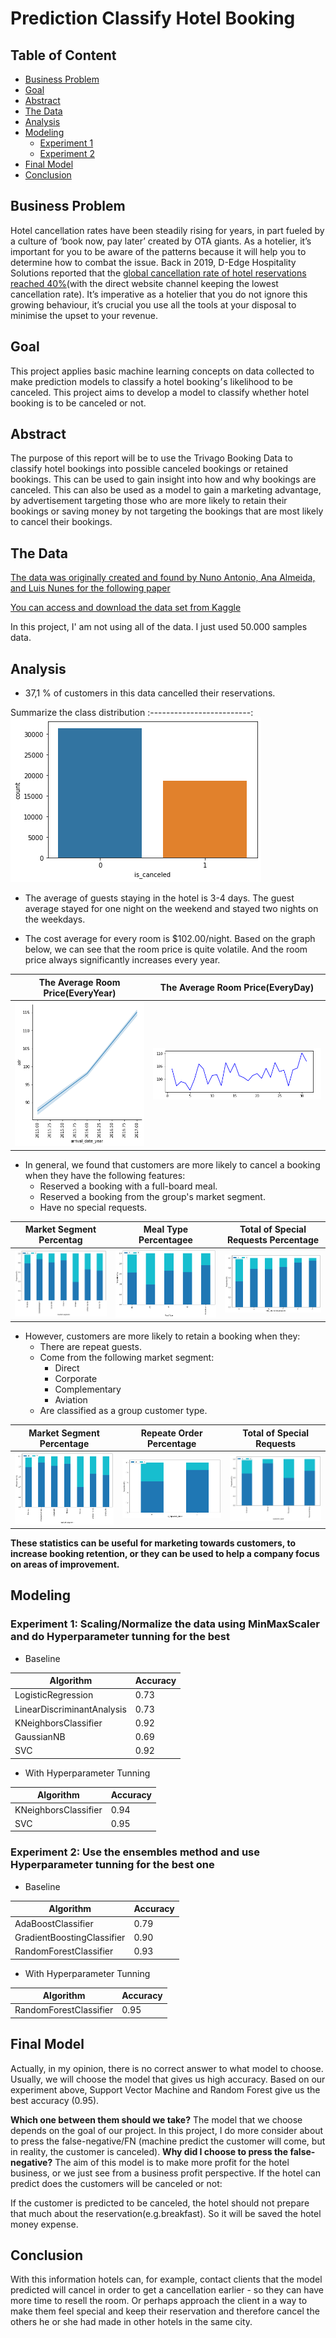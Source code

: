 # Prediction Classify Hotel Booking

## Table of Content
  * [Business Problem](#business-problem)
  * [Goal](#goal)
  * [Abstract](#abstract)
  * [The Data](#the-data)
  * [Analysis](#analysis)
  * [Modeling](#modeling)
    - [Experiment 1](#experiment-1-scalingnormalize-the-data-using-minmaxscaler-and-do-hyperparameter-tunning-for-the-best)
    - [Experiment 2](#experiment-2-use-the-ensembles-method-and-use-hyperparameter-tunning-for-the-best-one)
  * [Final Model](#final-model)
  * [Conclusion](#conclusion)

## Business Problem 
Hotel cancellation rates have been steadily rising for years, in part fueled by a culture of ‘book now, pay later’ created by OTA giants. As a hotelier, it’s important for you to be aware of the patterns because it will help you to determine how to combat the issue. Back in 2019, D-Edge Hospitality Solutions reported that the [global cancellation rate of hotel reservations reached 40%](https://hospitalitytech.com/global-cancellation-rate-hotel-reservations-reaches-40-average)(with the direct website channel keeping the lowest cancellation rate). It’s imperative as a hotelier that you do not ignore this growing behaviour, it’s crucial you use all the tools at your disposal to minimise the upset to your revenue.


## Goal
This project applies basic machine learning concepts on data collected to make prediction models to classify a hotel booking׳s likelihood to be canceled. This project aims to develop a model to classify whether hotel booking is to be canceled or not. 


## Abstract
The purpose of this report will be to use the Trivago Booking Data to classify hotel bookings into possible canceled bookings or retained bookings. This can be used to gain insight into how and why bookings are canceled. This can also be used as a model to gain a marketing advantage, by advertisement targeting those who are more likely to retain their bookings or saving money by not targeting the bookings that are most likely to cancel their bookings.

## The Data 

[The data was originally created and found by Nuno Antonio, Ana Almeida, and Luis Nunes for the following paper](https://github.com/docum5/Prediction_Classify_Hotel_Booking/blob/main/iscancaled.png?raw=true)


[You can access and download the data set from Kaggle](https://www.kaggle.com/jessemostipak/hotel-booking-demand/activity)

In this project, I' am not using all of the data. I just used 50.000 samples data.

## Analysis

- 37,1 % of customers in this data cancelled their reservations. 

Summarize the class distribution
:-------------------------:
![](https://github.com/docum5/Prediction_Classify_Hotel_Booking/blob/main/iscancaled.png?raw=true)

- The average of guests staying in the hotel is 3-4 days. The guest average stayed for one night on the weekend and stayed two nights on the weekdays.

- The cost average for every room is $102.00/night. Based on the graph below, we can see that the room price is quite volatile. And the room price always significantly increases every year.

The Average Room Price(EveryYear)           | The Average Room Price(EveryDay)   
:-------------------------:|:-------------------------:
![](https://github.com/docum5/Prediction_Classify_Hotel_Booking/blob/main/priceyear.png?raw=true)   | ![](https://github.com/docum5/Prediction_Classify_Hotel_Booking/blob/main/averagestayed.PNG?raw=true) 


- In general, we found that customers are more likely to cancel a booking when they have the following features:
  + Reserved a booking with a full-board meal.
  + Reserved a booking from the group's market segment.
  + Have no special requests.


Market Segment Percentag           | Meal Type Percentagee    | Total of Special Requests Percentage
:-------------------------:|:-------------------------:|:-------------------------:
![](https://github.com/docum5/Prediction_Classify_Hotel_Booking/blob/main/marketsegment.png?raw=true)  | ![](https://github.com/docum5/Prediction_Classify_Hotel_Booking/blob/main/mealtype.png?raw=true) | ![](https://github.com/docum5/Prediction_Classify_Hotel_Booking/blob/main/specialreq.png?raw=true)


- However, customers are more likely to retain a booking when they:
  + There are repeat guests.
  + Come from the following market segment:
    - Direct
    - Corporate
    - Complementary
    - Aviation
  + Are classified as a group customer type.

Market Segment Percentage           | Repeate Order Percentage    | Total of Special Requests
:-------------------------:|:-------------------------:|:-------------------------:
![](https://github.com/docum5/Prediction_Classify_Hotel_Booking/blob/main/marketsegment.png?raw=true)  | ![](https://github.com/docum5/Prediction_Classify_Hotel_Booking/blob/main/repeateguests.png?raw=true) | ![](https://github.com/docum5/Prediction_Classify_Hotel_Booking/blob/main/customertype.png?raw=true)



**These statistics can be useful for marketing towards customers, to increase booking retention, or they can be used to help a company focus on areas of improvement.**

## Modeling

### Experiment 1: Scaling/Normalize the data using MinMaxScaler and do Hyperparameter tunning for the best 

- Baseline

| Algorithm                  | Accuracy |
|----------------------------|----------|
| LogisticRegression         | 0.73     |
| LinearDiscriminantAnalysis | 0.73     |
| KNeighborsClassifier       | 0.92     |
| GaussianNB                 | 0.69     |
| SVC                        | 0.92     |

- With Hyperparameter Tunning

| Algorithm            | Accuracy |
|----------------------|----------|
| KNeighborsClassifier | 0.94     |
| SVC                  | 0.95     |



### Experiment 2: Use the ensembles method and use Hyperparameter tunning for the best one 

- Baseline

| Algorithm                  | Accuracy |
|----------------------------|----------|
| AdaBoostClassifier         | 0.79     |
| GradientBoostingClassifier | 0.90     |
| RandomForestClassifier     | 0.93     |

- With Hyperparameter Tunning

| Algorithm              | Accuracy |
|------------------------|----------|
| RandomForestClassifier | 0.95     |


## Final Model 
Actually, in my opinion, there is no correct answer to what model to choose. Usually, we will choose the model that gives us high accuracy. Based on our experiment above, Support Vector Machine and Random Forest give us the best accuracy (0.95). 

**Which one between them should we take?**
The model that we choose depends on the goal of our project. In this project, I do more consider about to press the false-negative/FN (machine predict the customer will come, but in reality, the customer is canceled). 
**Why did I choose to press the false-negative?**
The aim of this model is to make more profit for the hotel business, or we just see from a business profit perspective. If the hotel can predict does the customers will be canceled or not:

If the customer is predicted to be canceled, the hotel should not prepare that much about the reservation(e.g.breakfast). So it will be saved the hotel money expense. 

## Conclusion
With this information hotels can, for example, contact clients that the model predicted will cancel in order to get a cancellation earlier - so they can have more time to resell the room. Or perhaps approach the client in a way to make them feel special and keep their reservation and therefore cancel the others he or she had made in other hotels in the same city.
